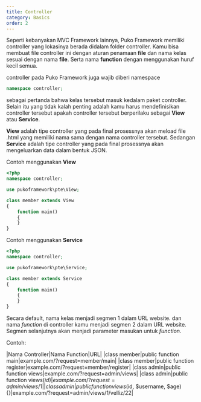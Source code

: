 ```yaml
---
title: Controller
category: Basics
order: 2
---
```



Seperti kebanyakan MVC Framework lainnya, Puko Framework memiliki controller yang lokasinya berada didalam folder controller.
Kamu bisa membuat file controller ini dengan aturan penamaan **file** dan nama kelas sesuai dengan nama **file**. 
Serta nama **function** dengan menggunakan huruf kecil semua.

controller pada Puko Framework juga wajib diberi namespace

```php
namespace controller;
```

sebagai pertanda bahwa kelas tersebut masuk kedalam paket controller.
Selain itu yang tidak kalah penting adalah kamu harus mendefinisikan controller tersebut apakah controller tersebut berperilaku sebagai
**View** atau **Service**. 

**View** adalah tipe controller yang pada final prosessnya akan meload file .html yang memiliki nama sama dengan nama controller tersebut.
Sedangan **Service** adalah tipe controller yang pada final prosessnya akan mengeluarkan data dalam bentuk JSON.

Contoh menggunakan **View**

```php
<?php
namespace controller;

use pukoframework\pte\View;

class member extends View
{   
    function main()
    {
    }
}
```

Contoh menggunakan **Service**

```php
<?php
namespace controller;

use pukoframework\pte\Service;

class member extends Service
{   
    function main()
    {
    }
}
```

Secara default, nama kelas menjadi segmen 1 dalam URL website.
dan nama *function* di controller kamu menjadi segmen 2 dalam URL website.
Segmen selanjutnya akan menjadi parameter masukan untuk *function*.

Contoh:

|Nama Controller|Nama Function|URL|
|class member|public function main|example.com/?request=member/main|
|class member|public function register|example.com/?request=member/register|
|class admin|public function views|example.com/?request=admin/views|
|class admin|public function views($id){}|example.com/?request=admin/views/1|
|class admin|public function views($id, $username, $age){}|example.com/?request=admin/views/1/velliz/22|

